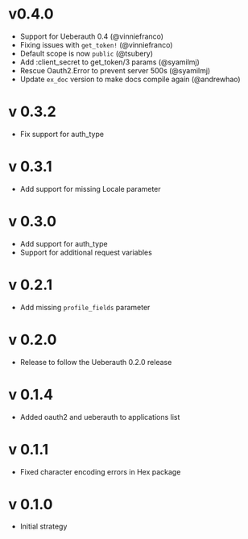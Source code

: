 # v0.4.0

* Support for Ueberauth 0.4 (@vinniefranco)
* Fixing issues with `get_token!` (@vinniefranco)
* Default scope is now `public` (@tsubery)
* Add :client_secret to get_token/3 params (@syamilmj)
* Rescue Oauth2.Error to prevent server 500s (@syamilmj)
* Update `ex_doc` version to make docs compile again (@andrewhao)

# v 0.3.2

* Fix support for auth_type

# v 0.3.1

* Add support for missing Locale parameter

# v 0.3.0

* Add support for auth_type
* Support for additional request variables

# v 0.2.1

* Add missing `profile_fields` parameter

# v 0.2.0

* Release to follow the Ueberauth 0.2.0 release

# v 0.1.4

* Added oauth2 and ueberauth to applications list

# v 0.1.1

* Fixed character encoding errors in Hex package

# v 0.1.0

* Initial strategy
